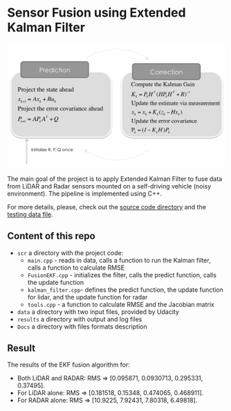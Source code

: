 # Sensor Fusion using Extended Kalman Filter

<img src="EKF_design.png" width="700" alt="Combined Image" />

The main goal of the project is to apply Extended Kalman Filter to fuse data from LiDAR and Radar sensors mounted on a self-driving vehicle (noisy environment). The pipeline is implemented using C++. 

For more details, please, check out the [source code directory](https://github.com/wafarag/EKF-Sensor-Fusion/tree/master/src) and the [testing data file](https://github.com/wafarag/EKF-Sensor-Fusion/blob/master/data/obj_pose-laser-radar-synthetic-input.txt). 

## Content of this repo
- `scr` a directory with the project code:
  - `main.cpp` - reads in data, calls a function to run the Kalman filter, calls a function to calculate RMSE
  - `FusionEKF.cpp` - initializes the filter, calls the predict function, calls the update function
  - `kalman_filter.cpp`- defines the predict function, the update function for lidar, and the update function for radar
  - `tools.cpp` - a function to calculate RMSE and the Jacobian matrix
- `data`  a directory with two input files, provided by Udacity
- `results`  a directory with output and log files
- `Docs` a directory with files formats description

## Result

The results of the EKF fusion algorithm for:
* Both LiDAR and RADAR: RMS => [0.095871,  0.0930713,  0.295331,  0.37495].
* For LiDAR alone: RMS => [0.181518,  0.15348,  0.474065,  0.468911]. 
* For RADAR alone: RMS => [10.9225, 7.92431, 7.80318, 6.49818].
